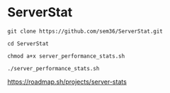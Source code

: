 # ServerStat

```
git clone https://github.com/sem36/ServerStat.git
```

```
cd ServerStat
```
```
chmod a+x server_performance_stats.sh
```
```
./server_performance_stats.sh
```





https://roadmap.sh/projects/server-stats
